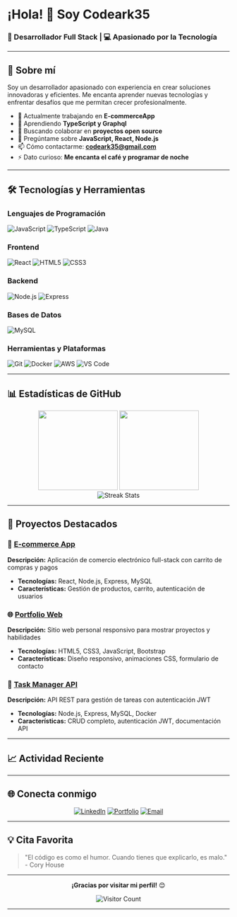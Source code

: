 # ¡Hola! 👋 Soy Codeark35

### 🚀 Desarrollador Full Stack | 💻 Apasionado por la Tecnología

---

## 🌟 Sobre mí

Soy un desarrollador apasionado con experiencia en crear soluciones innovadoras y eficientes. Me encanta aprender nuevas tecnologías y enfrentar desafíos que me permitan crecer profesionalmente.

- 🔭 Actualmente trabajando en **E-commerceApp**
- 🌱 Aprendiendo **TypeScript y Graphql**
- 👯 Buscando colaborar en **proyectos open source**
- 💬 Pregúntame sobre **JavaScript, React, Node.js**
- 📫 Cómo contactarme: **codeark35@gmail.com**
- ⚡ Dato curioso: **Me encanta el café y programar de noche**

---

## 🛠️ Tecnologías y Herramientas

### Lenguajes de Programación
![JavaScript](https://img.shields.io/badge/-JavaScript-F7DF1E?style=flat-square&logo=javascript&logoColor=black)
![TypeScript](https://img.shields.io/badge/-TypeScript-3178C6?style=flat-square&logo=typescript&logoColor=white)
![Java](https://img.shields.io/badge/-Java-007396?style=flat-square&logo=java&logoColor=white)

### Frontend
![React](https://img.shields.io/badge/-React-61DAFB?style=flat-square&logo=react&logoColor=black)
![HTML5](https://img.shields.io/badge/-HTML5-E34F26?style=flat-square&logo=html5&logoColor=white)
![CSS3](https://img.shields.io/badge/-CSS3-1572B6?style=flat-square&logo=css3&logoColor=white)


### Backend
![Node.js](https://img.shields.io/badge/-Node.js-339933?style=flat-square&logo=node.js&logoColor=white)
![Express](https://img.shields.io/badge/-Express-000000?style=flat-square&logo=express&logoColor=white)


### Bases de Datos

![MySQL](https://img.shields.io/badge/-MySQL-4479A1?style=flat-square&logo=mysql&logoColor=white)

### Herramientas y Plataformas
![Git](https://img.shields.io/badge/-Git-F05032?style=flat-square&logo=git&logoColor=white)
![Docker](https://img.shields.io/badge/-Docker-2496ED?style=flat-square&logo=docker&logoColor=white)
![AWS](https://img.shields.io/badge/-AWS-232F3E?style=flat-square&logo=amazon-aws&logoColor=white)
![VS Code](https://img.shields.io/badge/-VS%20Code-007ACC?style=flat-square&logo=visual-studio-code&logoColor=white)

---

## 📊 Estadísticas de GitHub

<div align="center">
  <img height="180em" src="https://github-readme-stats.vercel.app/api?username=Codeark35&show_icons=true&theme=radical&include_all_commits=true&count_private=true"/>
  <img height="180em" src="https://github-readme-stats.vercel.app/api/top-langs/?username=Codeark35&layout=compact&langs_count=7&theme=radical"/>
</div>

<div align="center">
  <img src="https://github-readme-streak-stats.herokuapp.com/?user=Codeark35&theme=radical" alt="Streak Stats"/>
</div>

---

## 🎯 Proyectos Destacados

### 🛒 [E-commerce App](https://github.com/Codeark35/E-commerceApp)
**Descripción:** Aplicación de comercio electrónico full-stack con carrito de compras y pagos
- **Tecnologías:** React, Node.js, Express, MySQL
- **Características:** Gestión de productos, carrito, autenticación de usuarios

### 🌐 [Portfolio Web](https://github.com/Codeark35/portfolio)
**Descripción:** Sitio web personal responsivo para mostrar proyectos y habilidades
- **Tecnologías:** HTML5, CSS3, JavaScript, Bootstrap
- **Características:** Diseño responsivo, animaciones CSS, formulario de contacto

### 🎯 [Task Manager API](https://github.com/Codeark35/task-manager-api)
**Descripción:** API REST para gestión de tareas con autenticación JWT
- **Tecnologías:** Node.js, Express, MySQL, Docker
- **Características:** CRUD completo, autenticación JWT, documentación API

---

## 📈 Actividad Reciente

<!--START_SECTION:activity-->
<!--END_SECTION:activity-->

---

## 🌐 Conecta conmigo

<div align="center">
  
[![LinkedIn](https://img.shields.io/badge/-LinkedIn-0077B5?style=for-the-badge&logo=linkedin&logoColor=white)](https://linkedin.com/in/tu-perfil)
[![Portfolio](https://img.shields.io/badge/-Portfolio-000000?style=for-the-badge&logo=vercel&logoColor=white)](https://tu-portfolio.com)
[![Email](https://img.shields.io/badge/-Email-D14836?style=for-the-badge&logo=gmail&logoColor=white)](mailto:codeark35@gmail.com)

</div>

---

## 💡 Cita Favorita

> "El código es como el humor. Cuando tienes que explicarlo, es malo." - Cory House

---

<div align="center">
  
**¡Gracias por visitar mi perfil!** 😊

![Visitor Count](https://profile-counter.glitch.me/Codeark35/count.svg)

</div>

---

